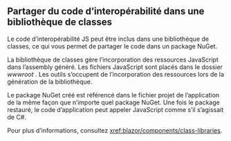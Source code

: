 ## <a name="share-interop-code-in-a-class-library"></a>Partager du code d’interopérabilité dans une bibliothèque de classes

Le code d’interopérabilité JS peut être inclus dans une bibliothèque de classes, ce qui vous permet de partager le code dans un package NuGet.

La bibliothèque de classes gère l’incorporation des ressources JavaScript dans l’assembly généré. Les fichiers JavaScript sont placés dans le dossier *wwwroot* . Les outils s’occupent de l’incorporation des ressources lors de la génération de la bibliothèque.

Le package NuGet créé est référencé dans le fichier projet de l’application de la même façon que n’importe quel package NuGet. Une fois le package restauré, le code d’application peut appeler JavaScript comme s’il s’agissait de C#.

Pour plus d’informations, consultez <xref:blazor/components/class-libraries>.
